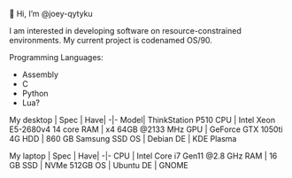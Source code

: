 👋 Hi, I’m @joey-qytyku

I am interested in developing software on resource-constrained environments. My current project is codenamed OS/90.

Programming Languages:
* Assembly
* C
* Python
* Lua?

My desktop
| Spec | Have|
-|-
Model| ThinkStation P510
CPU | Intel Xeon E5-2680v4 14 core
RAM | x4 64GB @2133 MHz
GPU | GeForce GTX 1050ti 4G
HDD | 860 GB Samsung SSD
OS  | Debian
DE  | KDE Plasma

My laptop
| Spec | Have|
-|-
CPU | Intel Core i7 Gen11 @2.8 GHz
RAM | 16 GB
SSD | NVMe 512GB
OS  | Ubuntu
DE  | GNOME

